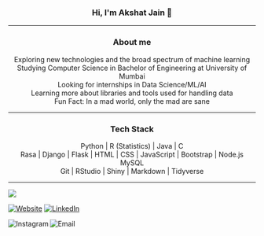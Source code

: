 <!-- <img src="https://komarev.com/ghpvc/?username=akshatt" alt="akshatt"/> --> 
<h3 align="center"> Hi, I'm Akshat Jain 👋 </h3>

------

<h3 align="center"> About me </h3>
<p align="center">Exploring new technologies and the broad spectrum of machine learning<br>Studying Computer Science in Bachelor of Engineering at University of Mumbai<br>Looking for internships in Data Science/ML/AI<br>Learning more about libraries and tools used for handling data<br>Fun Fact: In a mad world, only the mad are sane</p>

------

<h3 align="center"> Tech Stack </h3>
<p align="center">Python | R (Statistics) | Java | C <br>Rasa | Django | Flask | HTML | CSS | JavaScript | Bootstrap | Node.js <br>MySQL<br> Git | RStudio | Shiny | Markdown | Tidyverse<br> </p>  

------

<!-- <a><img align="left" src="https://github-readme-stats.vercel.app/api/top-langs/?username=akshatt&theme=algolia" /></a> -->
<a><img align="center" src="https://github-readme-stats.vercel.app/api?username=akshatt&count_private=true&show_icons=true&theme=algolia" /></a>

<p align="left"> <a href="https://akshatt.github.io/"><img alt="Website" src="https://img.shields.io/badge/Website-akshatt.github.io-blue?style=flat-square&logo=google-chrome"></a>
<a href="https://linkedin.com/in/akshatjain31/"><img alt="LinkedIn" src="https://img.shields.io/badge/LinkedIn-Akshat%20Jain-blue?style=flat-square&logo=linkedin"></a></p>

<p align="left">
<a href="https://www.instagram.com/_akshatjain/"><img alt="Instagram" align="left" src="https://img.shields.io/badge/Instagram-_akshatjain-blue?style=flat-square&logo=instagram"></a>
<a href="mailto:jain.akshat31@gmail.com"><img alt="Email" align="left" src="https://img.shields.io/badge/Email-jain.akshat31@gmail.com-blue?style=flat-square&logo=gmail"></a></p>
